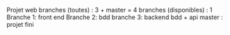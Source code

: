 Projet web
branches (toutes) : 3 + master = 4
branches (disponibles) : 1
Branche 1: front end
Branche 2: bdd
branche 3: backend bdd + api 
master : projet fini